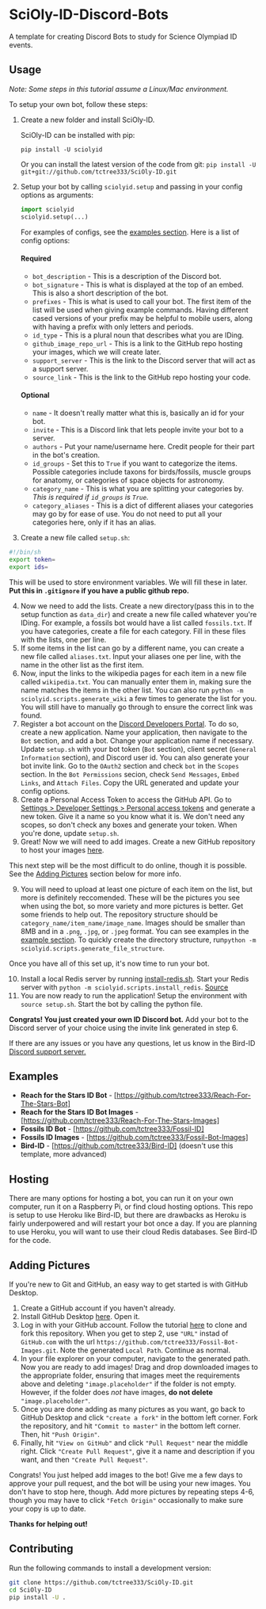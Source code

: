 # SciOly-ID-Discord-Bots

A template for creating Discord Bots to study for Science Olympiad ID events.

## Usage

_Note: Some steps in this tutorial assume a Linux/Mac environment._

To setup your own bot, follow these steps:

1. Create a new folder and install SciOly-ID.

    SciOly-ID can be installed with pip:

    `pip install -U sciolyid`

    Or you can install the latest version of the code from git:
    `pip install -U git+git://github.com/tctree333/SciOly-ID.git`

2. Setup your bot by calling `sciolyid.setup` and passing in your config options as arguments:

    ```python
    import sciolyid
    sciolyid.setup(...)
    ```

    For examples of configs, see the [examples section](#examples). Here is a list of config options:

    #### Required

    - `bot_description` - This is a description of the Discord bot.
    - `bot_signature` - This is what is displayed at the top of an embed. This is also a short description of the bot.
    - `prefixes` - This is what is used to call your bot. The first item of the list will be used when giving example commands. Having different cased versions of your prefix may be helpful to mobile users, along with having a prefix with only letters and periods.
    - `id_type` - This is a plural noun that describes what you are IDing.
    - `github_image_repo_url` - This is a link to the GitHub repo hosting your images, which we will create later.
    - `support_server` - This is the link to the Discord server that will act as a support server.
    - `source_link` - This is the link to the GitHub repo hosting your code.

    #### Optional

    - `name` - It doesn't really matter what this is, basically an id for your bot.
    - `invite` - This is a Discord link that lets people invite your bot to a server.
    - `authors` - Put your name/username here. Credit people for their part in the bot's creation.
    - `id_groups` - Set this to `True` if you want to categorize the items. Possible categories include taxons for birds/fossils, muscle groups for anatomy, or categories of space objects for astronomy.
    - `category_name` - This is what you are splitting your categories by. _This is required if `id_groups` is `True`._
    - `category_aliases` - This is a dict of different aliases your categories may go by for ease of use. You do not need to put all your categories here, only if it has an alias.

3. Create a new file called `setup.sh`:

```sh
#!/bin/sh
export token=
export ids=
```

This will be used to store environment variables. We will fill these in later. **Put this in `.gitignore` if you have a public github repo.**

4. Now we need to add the lists. Create a new directory(pass this in to the setup function as `data_dir`) and create a new file called whatever you're IDing. For example, a fossils bot would have a list called `fossils.txt`. If you have categories, create a file for each category. Fill in these files with the lists, one per line.
5. If some items in the list can go by a different name, you can create a new file called `aliases.txt`. Input your aliases one per line, with the name in the other list as the first item.
6. Now, input the links to the wikipedia pages for each item in a new file called `wikipedia.txt`. You can manually enter them in, making sure the name matches the items in the other list. You can also run `python -m sciolyid.scripts.generate_wiki` a few times to generate the list for you. You will still have to manually go through to ensure the correct link was found.
7. Register a bot account on the [Discord Developers Portal](https://discordapp.com/developers/applications/). To do so, create a new application. Name your application, then navigate to the `Bot` section, and add a bot. Change your application name if necessary. Update `setup.sh` with your bot token (`Bot` section), client secret (`General Information` section), and Discord user id. You can also generate your bot invite link. Go to the `OAuth2` section and check `bot` in the `Scopes` section. In the `Bot Permissions` secion, check `Send Messages`, `Embed Links`, and `Attach Files`. Copy the URL generated and update your config options.
8. Create a Personal Access Token to access the GitHub API. Go to [Settings > Developer Settings > Personal access tokens](https://github.com/settings/tokens) and generate a new token. Give it a name so you know what it is. We don't need any scopes, so don't check any boxes and generate your token. When you're done, update `setup.sh`.
9. Great! Now we will need to add images. Create a new GitHub repository to host your images [here](https://github.com/new).

This next step will be the most difficult to do online, though it is possible. See the [Adding Pictures](#adding-pictures) section below for more info.

9. You will need to upload at least one picture of each item on the list, but more is definitely reccomended. These will be the pictures you see when using the bot, so more variety and more pictures is better. Get some friends to help out. The repository structure should be `category_name/item_name/image_name`. Images should be smaller than 8MB and in a `.png`, `.jpg`, or `.jpeg` format. You can see examples in the [example section](#examples). To quickly create the directory structure, run`python -m sciolyid.scripts.generate_file_structure`.

Once you have all of this set up, it's now time to run your bot.

10. Install a local Redis server by running [install-redis.sh](https://github.com/tctree333/Fossil-ID/blob/master/install-redis.sh). Start your Redis server with `python -m sciolyid.scripts.install_redis`. [Source](https://redis.io/topics/quickstart)
11. You are now ready to run the application! Setup the environment with `source setup.sh`. Start the bot by calling the python file.

**Congrats! You just created your own ID Discord bot.** Add your bot to the Discord server of your choice using the invite link generated in step 6.

If there are any issues or you have any questions, let us know in the Bird-ID [Discord support server.](https://discord.gg/xDqYddK)

## Examples

-   **Reach for the Stars ID Bot** - [https://github.com/tctree333/Reach-For-The-Stars-Bot]
-   **Reach for the Stars ID Bot Images** - [https://github.com/tctree333/Reach-For-The-Stars-Images]
-   **Fossils ID Bot** - [https://github.com/tctree333/Fossil-ID]
-   **Fossils ID Images** - [https://github.com/tctree333/Fossil-Bot-Images]
-   **Bird-ID** - [https://github.com/tctree333/Bird-ID] (doesn't use this template, more advanced)

## Hosting

There are many options for hosting a bot, you can run it on your own computer, run it on a Raspberry Pi, or find cloud hosting options. This repo is setup to use Heroku like Bird-ID, but there are drawbacks as Heroku is fairly underpowered and will restart your bot once a day. If you are planning to use Heroku, you will want to use their cloud Redis databases. See Bird-ID for the code.

## Adding Pictures

If you're new to Git and GitHub, an easy way to get started is with GitHub Desktop.

1. Create a GitHub account if you haven't already.
2. Install GitHub Desktop [here](https://desktop.github.com/). Open it.
3. Log in with your GitHub account. Follow the tutorial [here](https://help.github.com/en/desktop/contributing-to-projects/cloning-and-forking-repositories-from-github-desktop) to clone and fork this repository. When you get to step 2, use `"URL"` instad of `GitHub.com` with the url `https://github.com/tctree333/Fossil-Bot-Images.git`. Note the generated `Local Path`. Continue as normal.
4. In your file explorer on your computer, navigate to the generated path. Now you are ready to add images! Drag and drop downloaded images to the appropriate folder, ensuring that images meet the requirements above and deleting `"image.placeholder"` if the folder is not empty. However, if the folder does _not_ have images, **do not delete** `"image.placeholder"`.
5. Once you are done adding as many pictures as you want, go back to GitHub Desktop and click `"create a fork"` in the bottom left corner. Fork the repository, and hit `"Commit to master"` in the bottom left corner. Then, hit `"Push Origin"`.
6. Finally, hit `"View on GitHub"` and click `"Pull Request"` near the middle right. Click `"Create Pull Request"`, give it a name and description if you want, and then `"Create Pull Request"`.

Congrats! You just helped add images to the bot! Give me a few days to approve your pull request, and the bot will be using your new images. You don't have to stop here, though. Add more pictures by repeating steps 4-6, though you may have to click `"Fetch Origin"` occasionally to make sure your copy is up to date.

**Thanks for helping out!**

## Contributing

Run the following commands to install a development version:

```sh
git clone https://github.com/tctree333/SciOly-ID.git
cd SciOly-ID
pip install -U .
```
